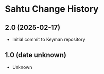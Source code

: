 Sahtu Change History
====================

2.0 (2025-02-17)
----------------
* Initial commit to Keyman repository

1.0 (date unknown)
----------------
* Unknown
